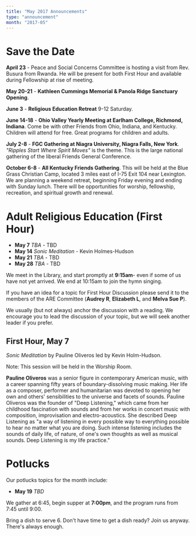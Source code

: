 ```yaml
---
title: "May 2017 Announcements"
type: "announcement"
month: "2017-05"
---
```


# Save the Date

**April 23** - Peace and Social Concerns Committee is hosting a visit from Rev.
Busura from Rwanda.  He will be present for both First Hour and available
during Fellowship at rise of meeting.

**May 20-21** - **Kathleen Cummings Memorial & Panola Ridge Sanctuary Opening**.  

**June 3** - **Religious Education Retreat** 9-12 Saturday.

**June 14-18** - **Ohio Valley Yearly Meeting at Earlham College, Richmond,
Indiana**.  Come be with other Friends from Ohio, Indiana, and Kentucky.
Children will attend for free.  Great programs for children and adults.

**July 2-8** - **FGC Gathering at Niagra University, Niagra Falls, New York**.
*"Ripples Start Where Spirit Moves"* is the theme.  This is the large national
gathering of the liberal Friends General Conference.

**October 6-8** - **All Kentucky Friends Gathering**. This will be held at the
Blue Grass Christian Camp, located 3 miles east of I-75 Exit 104 near
Lexington. We are planning a weekend retreat, beginning Friday evening and
ending with Sunday lunch. There will be opportunities for worship,
fellowship, recreation, and spiritual growth and renewal.

# Adult Religious Education (First Hour)

* **May 7** *TBA* - TBD
* **May 14** *Sonic Meditation* - Kevin Holmes-Hudson
* **May 21** *TBA* - TBD
* **May 28** *TBA* - TBD

We meet in the Library, and start promptly at **9:15am**- even if some of us have
not yet arrived.  We end at 10:15am to join the hymn singing.

If you have an idea for a topic for First Hour Discussion please send it to the
members of the ARE Committee (**Audrey R**, **Elizabeth L**, and **Melva Sue
P**).

We usually (but not always) anchor the discussion with a reading.  We encourage
you to lead the discussion of your topic, but we will seek another leader if
you prefer.

## First Hour, May 7

*Sonic Meditation* by Pauline Oliveros led by Kevin Holm-Hudson.

Note:  This session will be held in the Worship Room.

**Pauline Oliveros** was a senior figure in contemporary American music, with a
career spanning fifty years of boundary-dissolving music making. Her life as a
composer, performer and humanitarian was devoted to opening her own and others'
sensibilities to the universe and facets of sounds.  Pauline Oliveros was the
founder of "Deep Listening," which came from her childhood fascination with
sounds and from her works in concert music with composition, improvisation and
electro-acoustics.  She described Deep Listening as "a way of listening in
every possible way to everything possible to hear no matter what you are doing.
Such intense listening includes the sounds of daily life, of nature, of one's
own thoughts as well as musical sounds. Deep Listening is my life practice."

# Potlucks

Our potlucks topics for the month include:

* **May 19** *TBD*

We gather at 6:45, begin supper at **7:00pm**, and the program runs from 7:45
until 9:00.

Bring a dish to serve 6. Don't have time to get a dish ready?  Join us anyway.
There's always enough.  
